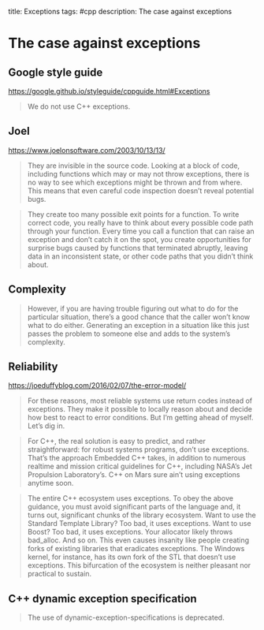 title: Exceptions
tags: #cpp
description: The case against exceptions

The case against exceptions
===========================

Google style guide
------------------

<https://google.github.io/styleguide/cppguide.html#Exceptions>

> We do not use C++ exceptions.

Joel
----

<https://www.joelonsoftware.com/2003/10/13/13/>

> They are invisible in the source code. Looking at a block of code,
> including functions which may or may not throw exceptions, there is no
> way to see which exceptions might be thrown and from where. This means
> that even careful code inspection doesn’t reveal potential bugs.

> They create too many possible exit points for a function. To write
> correct code, you really have to think about every possible code path
> through your function. Every time you call a function that can raise
> an exception and don’t catch it on the spot, you create opportunities
> for surprise bugs caused by functions that terminated abruptly,
> leaving data in an inconsistent state, or other code paths that you
> didn’t think about.

Complexity
----------

> However, if you are having trouble figuring out what to do for the
> particular situation, there’s a good chance that the caller won’t know
> what to do either. Generating an exception in a situation like this
> just passes the problem to someone else and adds to the system’s
> complexity.

Reliability
-----------

<https://joeduffyblog.com/2016/02/07/the-error-model/>

> For these reasons, most reliable systems use return codes instead of
> exceptions. They make it possible to locally reason about and decide
> how best to react to error conditions. But I’m getting ahead of
> myself. Let’s dig in.

> For C++, the real solution is easy to predict, and rather
> straightforward: for robust systems programs, don’t use exceptions.
> That’s the approach Embedded C++ takes, in addition to numerous
> realtime and mission critical guidelines for C++, including NASA’s Jet
> Propulsion Laboratory’s. C++ on Mars sure ain’t using exceptions
> anytime soon.

> The entire C++ ecosystem uses exceptions. To obey the above guidance,
> you must avoid significant parts of the language and, it turns out,
> significant chunks of the library ecosystem. Want to use the Standard
> Template Library? Too bad, it uses exceptions. Want to use Boost? Too
> bad, it uses exceptions. Your allocator likely throws bad_alloc. And
> so on. This even causes insanity like people creating forks of
> existing libraries that eradicates exceptions. The Windows kernel, for
> instance, has its own fork of the STL that doesn’t use exceptions.
> This bifurcation of the ecosystem is neither pleasant nor practical to
> sustain.

C++ dynamic exception specification
-----------------------------------

> The use of dynamic-exception-specifications is deprecated.

  [The case against exceptions]: #the-case-against-exceptions
  [Google style guide]: #google-style-guide
  [Joel]: #joel
  [Complexity]: #complexity
  [Reliability]: #reliability
  [C++ dynamic exception specification]: #c-dynamic-exception-specification
